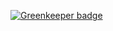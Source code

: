 

[![Greenkeeper badge](https://badges.greenkeeper.io/onehilltech/blueprint-testing.svg)](https://greenkeeper.io/)